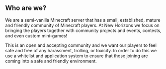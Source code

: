 ## Who are we?

We are a semi-vanilla Minecraft server that has a small, established, mature and friendly community of Minecraft players. At New Horizons we focus on bringing the players together with community projects and events, contests, and even custom mini-games!

This is an open and accepting community and we want our players to feel safe and free of any harassment, trolling, or toxicity. In order to do this we use a whitelist and application system to ensure that those joining are coming into a safe and friendly environment.
